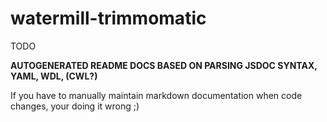 # watermill-trimmomatic

TODO

**AUTOGENERATED README DOCS BASED ON PARSING JSDOC SYNTAX, YAML, WDL, (CWL?)**

If you have to manually maintain markdown documentation when code changes, your doing it wrong ;)
